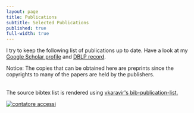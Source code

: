 ```yaml
---
layout: page
title: Publications
subtitle: Selected Publications
published: true
full-width: true
---
```


<link rel="stylesheet" href="https://fabiomercorio.github.io/css/bib-publication-list.css" type="text/css" />
<noscript>
      <!-- bibtex source hidden by default, show it if JS disabled -->
      <style>
      #bibtex { display: block;}
      </style>
</noscript>

I try to keep the following list of publications up to date. Have a look at my [Google Scholar profile](https://scholar.google.com/citations?user=BpjjTu0AAAAJ&hl=it&oi=ao) and [DBLP record](https://dblp.uni-trier.de/pers/hd/m/Mercorio:Fabio.html).

Notice: The copies that can be obtained here are preprints since the copyrights to many of the papers are held by the publishers.

<table id="pubTable" class="display">
</table>
<pre id="bibtex" style="display:none;">
@InProceedings{10.1007/978-3-031-44070-0_17,
author="Alessandro Castelnovo and Nicole Inverardi and Lorenzo Malandri and Fabio Mercorio and Mario Mezzanzanica and Andrea Seveso",
title="Leveraging Group Contrastive Explanations for Handling Fairness",
booktitle="Explainable Artificial Intelligence",
year="2023",
publisher="Springer Nature Switzerland",
address="Cham",
pages="332--345",
abstract="With the increasing adoption of Artificial Intelligence (AI) for decision-making processes by companies, developing systems that behave fairly and do not discriminate against specific groups of people becomes crucial. Reaching this objective requires a multidisciplinary approach that includes domain experts, data scientists, philosophers, and legal experts, to ensure complete accountability for algorithmic decisions. In such a context, Explainable AI (XAI) plays a key role in enabling professionals from different backgrounds to comprehend the functioning of automatized decision-making processes and, consequently, being able to identify the presence of fairness issues. This paper presents FairX, an innovative approach that uses Group-Contrastive (G-contrast) explanations to estimate whether different decision criteria apply among distinct population subgroups. FairX provides actionable insights through a comprehensive explanation of the decision-making process, enabling businesses to: detect the presence of direct discrimination on the target variable and choose the most appropriate fairness framework.",
isbn="978-3-031-44070-0"
}


@article{vec2best,
title = {A Fistful of Vectors: A Tool for Intrinsic Evaluation of Word Embeddings},
journal = {Cognitive Computation (to appear)},
year = {2024},
author = {Roberto Ascari and Anna Giabelli and Lorenzo Malandri and Fabio Mercorio and Mario Mezzanzanica}
}


@article{MERLIN,
title = {Model-contrastive explanations through symbolic reasoning},
journal = {Decision Support Systems},
pages = {114040},
year = {2023},
issn = {0167-9236},
doi = {https://doi.org/10.1016/j.dss.2023.114040},
url = {https://www.sciencedirect.com/science/article/pii/S016792362300115X},
author = {Lorenzo Malandri and Fabio Mercorio and Mario Mezzanzanica and Andrea Seveso}
}

@article{XAIsurvey,
author = {Erik Cambria and Lorenzo Malandri and Fabio Mercorio and Mario Mezzanzanica and Navid Nobani},
title = {A survey on XAI and natural language explanations},
journal = {Information Processing \& Management},
volume = {60},
number = {1},
pages = {103111},
year = {2023},
issn = {0306-4573},
doi = {https://doi.org/10.1016/j.ipm.2022.103111},
url = {https://www.sciencedirect.com/science/article/pii/S0306457322002126},
}

@inproceedings{DBLP:conf/ic3k/DAmicoMMM23,
  author       = {Simone D'Amico and
                  Lorenzo Malandri and
                  Fabio Mercorio and
                  Mario Mezzanzanica},
  editor       = {Ana L. N. Fred and
                  Frans Coenen and
                  Jorge Bernardino},
  title        = {{KRAKEN:} {A} Novel Semantic-Based Approach for Keyphrases Extraction},
  booktitle    = {Proceedings of the 15th International Joint Conference on Knowledge
                  Discovery, Knowledge Engineering and Knowledge Management, {IC3K}
                  2023, Volume 1: KDIR, Rome, Italy, November 13-15, 2023},
  pages        = {289--297},
  publisher    = {{SCITEPRESS}},
  year         = {2023},
  url          = {https://doi.org/10.5220/0012179500003598},
  doi          = {10.5220/0012179500003598},
  timestamp    = {Fri, 08 Dec 2023 12:38:46 +0100},
  biburl       = {https://dblp.org/rec/conf/ic3k/DAmicoMMM23.bib},
  bibsource    = {dblp computer science bibliography, https://dblp.org}
}

@inproceedings{DBLP:conf/bias/AlimondaCCMM23,
  author       = {Nicola Alimonda and
                  Alessandro Castelnovo and
                  Riccardo Crupi and
                  Fabio Mercorio and
                  Mario Mezzanzanica},
  title        = {Preserving Utility in Fair Top-k Ranking with Intersectional Bias},
  booktitle    = {Advances in Bias and Fairness in Information Retrieval - 4th International
                  Workshop, {BIAS} 2023, Dublin, Ireland, April 2, 2023, Revised Selected
                  Papers},
  series       = {Communications in Computer and Information Science},
  volume       = {1840},
  pages        = {59--73},
  publisher    = {Springer},
  year         = {2023},
  url          = {https://doi.org/10.1007/978-3-031-37249-0_5},
  doi          = {10.1007/978-3-031-37249-0\_5},
  timestamp    = {Tue, 18 Jul 2023 17:49:11 +0200},
  biburl       = {https://dblp.org/rec/conf/bias/AlimondaCCMM23.bib},
  bibsource    = {dblp computer science bibliography, https://dblp.org}
}

@ARTICLE{Guo202211,
	author = {Guo, Yuchen and Langer, Christina and Mercorio, Fabio and Trentini, Francesco},
	title = {Skills Mismatch, Automation, and Training: Evidence from 17 European Countries Using Survey Data and Online Job Ads},
	year = {2022},
	journal = {CESifo Forum},
	volume = {23},
	number = {5},
	pages = {11 – 15},
	url = {https://www.scopus.com/inward/record.uri?eid=2-s2.0-85141179931&partnerID=40&md5=35bc2b2cd2e622ad47533b7fa0adc699},
	type = {Article}
}

@Inbook{Mezzanzanica2020,
author="Mezzanzanica, Mario
and Mercorio, Fabio",
editor="Zomaya, Albert
and Taheri, Javid
and Sakr, Sherif",
title="Big Data as Fuel of Skill Intelligence",
bookTitle="Encyclopedia of Big Data Technologies",
year="2020",
publisher="Springer International Publishing",
address="Cham",
pages="1--14",
isbn="978-3-319-63962-8",
doi="10.1007/978-3-319-63962-8_276-2",
url="https://doi.org/10.1007/978-3-319-63962-8_276-2"
}


@inproceedings{ijcai2022-858,
  title     = {The Good, the Bad, and the Explainer: A Tool for Contrastive Explanations of Text Classifiers},
  author    = {Malandri, Lorenzo and Mercorio, Fabio and Mezzanzanica, Mario and Nobani, Navid and Seveso, Andrea},
  booktitle = {Proceedings of the Thirty-First International Joint Conference on
               Artificial Intelligence, {IJCAI-22}},
  publisher = {International Joint Conferences on Artificial Intelligence Organization},
  editor    = {Lud De Raedt},
  pages     = {5936--5939},
  year      = {2022},
  month     = {7},
  note      = {Demo Track}
  doi       = {10.24963/ijcai.2022/858},
  url       = {https://doi.org/10.24963/ijcai.2022/858},
}



@article{DBLP:journals/cogcom/MalandriMMN23,
  author       = {Lorenzo Malandri and
                  Fabio Mercorio and
                  Mario Mezzanzanica and
                  Navid Nobani},
  title        = {ConvXAI: a System for Multimodal Interaction with Any Black-box Explainer},
  journal      = {Cogn. Comput.},
  volume       = {15},
  number       = {2},
  pages        = {613--644},
  year         = {2023},
  url          = {https://doi.org/10.1007/s12559-022-10067-7},
  doi          = {10.1007/s12559-022-10067-7},
  timestamp    = {Thu, 04 May 2023 20:29:30 +0200},
  biburl       = {https://dblp.org/rec/journals/cogcom/MalandriMMN23.bib},
  bibsource    = {dblp computer science bibliography, https://dblp.org}
}

@article{FFtree2022,
title = {FFTree: A flexible tree to handle multiple fairness criteria},
journal = {Information Processing & Management},
volume = {59},
number = {6},
pages = {103099},
year = {2022},
issn = {0306-4573},
doi = {https://doi.org/10.1016/j.ipm.2022.103099},
url = {https://www.sciencedirect.com/science/article/pii/S030645732200200X},
author = {Alessandro Castelnovo and Andrea Cosentini and Lorenzo Malandri and Fabio Mercorio and Mario Mezzanzanica},
keywords = {Machine learning, Explainable AI, Fairness, Discrimination-aware decision tree}
}

@inproceedings{NAACL-22,
    title = {Contrastive Explanations of Text Classifiers as a Service},
    author = {Lorenzo Malandri and Fabio Mercorio and Mario Mezzanzanica and Andrea Seveso},
    booktitle = {Proceedings of the 2022 Conference of the North American Chapter of the Association for Computational Linguistics: Human Language Technologies: System Demonstrations},
    year = {2022},
    publisher = {Association for Computational Linguistics},
    url = {https://aclanthology.org/2022.naacl-demo.6},
    pages = {46--53}
}

@article{DBLP:journals/cii/GiabelliMMM22,
  author    = {Anna Giabelli and
               Lorenzo Malandri and
               Fabio Mercorio and
               Mario Mezzanzanica},
  title     = { {WETA:} Automatic taxonomy alignment via word embeddings},
  journal   = {Comput. Ind.},
  volume    = {138},
  pages     = {103626},
  year      = {2022},
  url       = {https://doi.org/10.1016/j.compind.2022.103626},
  doi       = {10.1016/j.compind.2022.103626},
  timestamp = {Mon, 04 Jul 2022 17:06:09 +0200},
  biburl    = {https://dblp.org/rec/journals/cii/GiabelliMMM22.bib},
  bibsource = {dblp computer science bibliography, https://dblp.org}
}


@article{CogComp,
author = {Anna Giabelli and Lorenzo Malandri and Fabio Mercorio and Mario Mezzanzanica and Navid Nobani},
title = {Embeddings Evaluation using a Novel Measure of Semantic Similarity},
journal = {Cognitive Computation},
url = {https://link.springer.com/article/10.1007/s12559-021-09987-7},
year = {2022}
}

@article{GOZZI2022108053,
title = {XAI for myo-controlled prosthesis: Explaining EMG data for hand gesture classification},
journal = {Knowledge-Based Systems},
pages = {108053},
year = {2022},
issn = {0950-7051},
doi = {https://doi.org/10.1016/j.knosys.2021.108053},
url = {https://www.sciencedirect.com/science/article/pii/S0950705121011394},
author = {Noemi Gozzi and Lorenzo Malandri and Fabio Mercorio and Alessandra Pedrocchi},
keywords = {EMG signal decoding, eXplainable AI, Myo-controlled prosthesis}
}

@article{ContrXT2022,
title = {ContrXT: Generating contrastive explanations from any text classifier},
journal = {Information Fusion},
volume = {81},
pages = {103-115},
year = {2022},
issn = {1566-2535},
doi = {https://doi.org/10.1016/j.inffus.2021.11.016},
url = {https://www.sciencedirect.com/science/article/pii/S1566253521002426},
author = {Lorenzo Malandri and Fabio Mercorio and Mario Mezzanzanica and Navid Nobani and Andrea Seveso},
keywords = {Post-hoc explainability, Contrastive explanation methods for XAI, XAI interpretability of text classifiers}
}

@InProceedings{10.1007/978-3-030-86523-8_37,
author="Malandri, Lorenzo
and Mercorio, Fabio
and Mezzanzanica, Mario
and Nobani, Navid",
editor="Oliver, Nuria
and P{\'e}rez-Cruz, Fernando
and Kramer, Stefan
and Read, Jesse
and Lozano, Jose A.",
title="TaxoRef: Embeddings Evaluation for AI-driven Taxonomy Refinement",
booktitle="Machine Learning and Knowledge Discovery in Databases. Research Track",
year="2021",
publisher="Springer International Publishing",
address="Cham",
pages="612--627",
abstract="Taxonomies provide a structured representation of semantic relations between lexical terms. In the case of standard official taxonomies, the refinement task consists of maintaining them updated over time, while preserving their original structure. To date, most of the approaches for automated taxonomy refinement rely on word vector models. However, none of them considers to what extent those models encode the taxonomic similarity between words. Motivated by this, we propose and implement TaxoRef, a methodology that (i) synthesises the semantic similarity between taxonomic elements through a new metric, namely HSS, (ii) evaluates to what extent the embeddings generated from a text corpus preserve those similarity relations and (iii) uses the best embedding resulted from this evaluation to perform taxonomy refinement. TaxoRef is a part of the research activity of a 4-year EU project that collects and classifies millions of Online Job Ads for the 27+1 EU countries. It has been tested over 2M ICT job ads classified over ESCO, the European standard occupation and skill taxonomy.",
isbn="978-3-030-86523-8"
}


@InProceedings{10.1007/978-3-030-93736-2_46,
author="Alessandro Castelnovo and Lorenzo Malandri and Fabio Mercorio Mario and Mezzanzanica, Mario and Andrea Cosentini",
title="Towards Fairness Through Time",
booktitle="Machine Learning and Principles and Practice of Knowledge Discovery in Databases",
year="2021",
publisher="Springer International Publishing",
address="Cham",
isbn="978-3-030-93736-2"
}

@InProceedings{AAAI-XAI,
author = {Lorenzo Malandri and Fabio Mercorio and Mario Mezzanzanica and Andrea Seveso},
title="A Symbolic Approach to Generating Contrastive Explanations for Black Box Classifiers",
booktitle="The Explainable Agency in Artificial Intelligence Workshop (AAAI-XAI)",
year="2021"
}
@article{ASOC,
	author = {Anna Giabelli and Lorenzo Malandri and Fabio Mercorio and Mario Mezzanzanica and Andrea Seveso},
	title = {Skills2Job: A Recommender System that Encodes Job Offer Embeddings on Graph Databases},
	year = {2021},
	publisher = {Springer},
	issn = {1568-4946},
	journal = {Applied Soft Computing},
    doi = {https://doi.org/10.1016/j.asoc.2020.107049},
    url = {https://doi.org/10.1016/j.asoc.2020.107049}
}

@inproceedings{DBLP:conf/ijcai/GiabelliMMMS21,
  author    = {Anna Giabelli and
               Lorenzo Malandri and
               Fabio Mercorio and
               Mario Mezzanzanica and
               Andrea Seveso},
  editor    = {Zhi{-}Hua Zhou},
  title     = {Skills2Graph: Processing million Job Ads to face the Job Skill Mismatch
               Problem},
  booktitle = {Proceedings of the Thirtieth International Joint Conference on Artificial
               Intelligence, {IJCAI} 2021, Virtual Event / Montreal, Canada, 19-27
               August 2021},
  pages     = {4984--4987},
  publisher = {ijcai.org},
  year      = {2021},
  url       = {https://doi.org/10.24963/ijcai.2021/708},
  doi       = {10.24963/ijcai.2021/708},
  timestamp = {Wed, 25 Aug 2021 17:11:16 +0200},
  biburl    = {https://dblp.org/rec/conf/ijcai/GiabelliMMMS21.bib},
  bibsource = {dblp computer science bibliography, https://dblp.org}
}

@inproceedings{DBLP:conf/aaai/GiabelliMMMS21,
  author    = {Anna Giabelli and
               Lorenzo Malandri and
               Fabio Mercorio and
               Mario Mezzanzanica and
               Andrea Seveso},
  title     = { {NEO}: {A} System for Identifying New Emerging Occupation from Job
               Ads},
  booktitle = {Thirty-Fifth {AAAI} Conference on Artificial Intelligence, {AAAI}
               2021, Thirty-Third Conference on Innovative Applications of Artificial
               Intelligence, {IAAI} 2021, The Eleventh Symposium on Educational Advances
               in Artificial Intelligence, {EAAI} 2021, Virtual Event, February 2-9,
               2021},
  pages     = {16035--16037},
  publisher = {AAAI Press},
  year      = {2021},
  url       = {https://ojs.aaai.org/index.php/AAAI/article/view/18004},
  timestamp = {Mon, 07 Jun 2021 11:46:04 +0200},
  biburl    = {https://dblp.org/rec/conf/aaai/GiabelliMMMS21.bib},
  bibsource = {dblp computer science bibliography, https://dblp.org}
}

@InProceedings{ISWC2020,
author="Anna Giabelli and  Lorenzo Malandri and Fabio Mercorio and Mario Mezzanzanica and Andrea Seveso",
title="NEO: A Tool for Taxonomy Enrichment with New Emerging Occupations",
booktitle="The 19th International Conference of Semantic Web -- ISWC 2020",
year="2020",
publisher="Springer International Publishing",
pages="568--584",
doi = "https://doi.org/10.1007/978-3-030-62466-8_35",
url = "https://doi.org/10.1007/978-3-030-62466-8_35",
isbn="978-3-030-62466-8"
}



@inproceedings{DBLP:conf/cdmake/MercorioMS20,
  author    = {Fabio Mercorio and
               Mario Mezzanzanica and
               Andrea Seveso},
  editor    = {Andreas Holzinger and
               Peter Kieseberg and
               A Min Tjoa and
               Edgar R. Weippl},
  title     = {eXDiL: {A} Tool for Classifying and eXplaining Hospital Discharge
               Letters},
  booktitle = {Machine Learning and Knowledge Extraction - 4th {IFIP} {TC} 5, {TC}
               12, {WG} 8.4, {WG} 8.9, {WG} 12.9 International Cross-Domain Conference,
               {CD-MAKE} 2020, Dublin, Ireland, August 25-28, 2020, Proceedings},
  series    = {Lecture Notes in Computer Science},
  volume    = {12279},
  pages     = {159--172},
  publisher = {Springer},
  year      = {2020},
  url       = {https://doi.org/10.1007/978-3-030-57321-8\_9},
  doi       = {10.1007/978-3-030-57321-8\_9},
  timestamp = {Wed, 26 Aug 2020 11:05:42 +0200},
  biburl    = {https://dblp.org/rec/conf/cdmake/MercorioMS20.bib},
  bibsource = {dblp computer science bibliography, https://dblp.org}
}


@inproceedings{SENTIRE2020,
author={Lorenzo Malandri and Fabio Mercorio and  Mario Mezzanzanica and Navid Nobani},
title={MEET: A Method for Embeddings Evaluation for Taxonomic Data },
booktitle={SENTIRE-Sentiment Elicitation from Natural Text for Information Retrieval and Extraction, ICDM workshop (to appear)},
year={2020}
}

@article{MALANDRI2021103341,
title = "MEET-LM: A method for embeddings evaluation for taxonomic data in the labour market",
journal = "Computers in Industry",
volume = "124",
pages = "103341",
year = "2021",
issn = "0166-3615",
doi = "https://doi.org/10.1016/j.compind.2020.103341",
url = "http://www.sciencedirect.com/science/article/pii/S0166361520305753",
author = "Lorenzo Malandri and Fabio Mercorio and Mario Mezzanzanica and Navid Nobani",
keywords = "Embeddings evaluation, Taxonomies, Semantic hierarchies, Labour market, ICT"
}

@Article{Giabelli2020,
author={Anna Giabelli and Lorenzo Malandri and Fabio Mercorio and  Mario Mezzanzanica},
title={GraphLMI: A data driven system for exploring labor market information through graph databases},
journal={Multimedia Tools and Applications},
year={2020},
month={Jun},
day={29},
abstract={Labor Market Intelligence (LMI) is an emerging field of study that has been gaining interest as it allows employing Artificial Intelligence (AI) algorithms on labor market information. The goal of LMI is to support decision and policy making activities (e.g., real-time monitoring of Online Job Vacancies (OJV) across countries, forecast skill requested within vacancies, compare similar labor markets across borders, etc.). The European project in which this work is framed can be placed in this field, as it aims at collecting and classifying millions of OJVs from 28 EU Countries, handling 32 languages, and also extracting the requested skills. The result is a huge amount of information useful for understanding labor market dynamics and trends. The goal of this work is to realize a system - namely GraphLMI - that organizes such Labor Market information as a graph, enabling the representation of occupation/skill relevance and similarity over the European Labor Market; another goal is to enrich the European standard taxonomy of occupations and skills (ESCO) to better fit the labor market expectations. We formalize and design the GraphLMI data model, then we implement it as a graph-database, generated by processing 5.3+ million OJVs composed by free text and collected between 2018 and 2019 for France, Germany, and the United Kingdom. Finally, we show how the resulting knowledge can be queried through a declarative query language to understand, compare and evaluate country-based labor market dynamics for supporting policy and decision making activities at European level.},
issn={1573-7721},
doi={10.1007/s11042-020-09115-x},
url={https://doi.org/10.1007/s11042-020-09115-x}
}


@article{COLOMBO201927,
title = "AI meets labor market: Exploring the link between automation and skills",
journal = "Information Economics and Policy",
volume = "47",
pages = "27 - 37",
year = "2019",
note = "The Economics of Artificial Intelligence and Machine Learning",
issn = "0167-6245",
doi = "https://doi.org/10.1016/j.infoecopol.2019.05.003",
url = "http://www.sciencedirect.com/science/article/pii/S0167624518301318",
author = "Emilio Colombo and Fabio Mercorio and Mario Mezzanzanica",
keywords = "Machinelearning, Web vacancies, Skill analysis, Automation",
abstract = "This paper develops a set of innovative tools for labor market intelligence by applying machine learning techniques to web vacancies on the Italian labor market. Our approach allows to calculate, for each occupation, the different types of skills required by the market alongside a set of relevant variables such as region, sector, education and level of experience. We construct a taxonomy for skills and map it into the recently developed ESCO classification system. We subsequently develop measures of the relevance of soft and hard skills and we analyze their detailed composition. We apply the dataset constructed to the debate on computerization of work. We show that soft and digital skills are related to the probability of automation of a given occupation and we shed some light on the complementarity/substitutability of hard and soft skills."
}

@article{8903467,
author={Fabio Mercorio and Mario Mezzanzanica and Vincenzo and Moscato Giancarlo Sperlì and Antonio Picariello},
journal={IEEE Transactions on Emerging Topics in Computing},
title={DICO: A Graph-DB Framework for Community Detection on Big Scholarly Data},
year={2019},
volume={},
number={},
pages={1-1},
keywords={Semantics;Metadata;Detection algorithms;Social networking (online);Data mining;Data analysis;Big Scholarly Data;Knowledge graphs;Semantic network mining;Community Mining},
doi={10.1109/TETC.2019.2952765},
ISSN={2376-4562},
month={}
}

@inproceedings{DBLP:conf/pkdd/MercorioMMPS19,
  author    = {Fabio Mercorio and
               Mario Mezzanzanica and
               Vincenzo Moscato and
               Antonio Picariello and
               Giancarlo Sperli'},
  title     = {A Tool for Researchers: Querying Big Scholarly Data Through Graph
               Databases},
  booktitle = {Machine Learning and Knowledge Discovery in Databases - European Conference,
               {ECML} {PKDD} 2019},
  year      = {2019},
  crossref  = {DBLP:conf/pkdd/2019-3},
  url       = {https://doi.org/10.1007/978-3-030-46133-1\_46},
  doi       = {10.1007/978-3-030-46133-1\_46},
  timestamp = {Mon, 04 May 2020 14:19:13 +0200},
  biburl    = {https://dblp.org/rec/conf/pkdd/MercorioMMPS19.bib},
  bibsource = {dblp computer science bibliography, https://dblp.org}
}

@INPROCEEDINGS{SAC2019,
author = {Cesarini, Mirko and Mercorio, Fabio and Mezzanzanica, Mario and Moscato, Vincenzo and Picariello, Antonio},
title = {A Tool for Exploring Networks of Computer Scientists as a Graph},
booktitle = {ACM-SAC 2019 - The 34th ACM/SIGAPP Symposium On Applied Computing},
doi       = {10.1145/3297280.3297501},
isbn      = {978-1-4503-5933-7},
pages     = {2240--2242},
year = {2019}
}
@INPROCEEDINGS{HICSS19,    
 title={Towards Labour Market Intelligence through Topic Modelling},     
 author={Francesco Colace and Massimo De Santo and Marco Lombardi and Fabio Mercorio and Mario Mezzanzanica and Francesco Pascale},    
 booktitle={Proceedings of the 52nd Hawaii International Conference on System Sciences (HICSS)},     
 url = {http://hdl.handle.net/10125/59962},
 pdf = {https://scholarspace.manoa.hawaii.edu/bitstream/10125/59962/0522.pdf},
 pages = {5256--5265},
 isbn = {978-0-9981331-2-6}, 
 year = {2019}     
}

@Article{Boselli2018,
author="Boselli, Roberto and Cesarini, Mirko and Marrara, Stefania and Mercorio, Fabio and Mezzanzanica, Mario and Pasi, Gabriella and Viviani, Marco",
title="WoLMIS: a labor market intelligence system for classifying web job vacancies",
journal="Journal of Intelligent Information Systems",
year="2018",
month="Dec",
day="01",
volume="51",
number="3",
pages="477--502",
abstract="In the last decades, an increasing number of employers and job seekers have been relying on Web resources to get in touch and to find a job. If appropriately retrieved and analyzed, the huge number of job vacancies available today on on-line job portals can provide detailed and valuable information about the Web Labor Market dynamics and trends. In particular, this information can be useful to all actors, public and private, who play a role in the European Labor Market. This paper presents WoLMIS, a system aimed at collecting and automatically classifying multilingual Web job vacancies with respect to a standard taxonomy of occupations. The proposed system has been developed for the Cedefop European agency, which supports the development of European Vocational Education and Training (VET) policies and contributes to their implementation. In particular, WoLMIS allows analysts and Labor Market specialists to make sense of Labor Market dynamics and trends of several countries in Europe, by overcoming linguistic boundaries across national borders. A detailed experimental evaluation analysis is also provided for a set of about 2 million job vacancies, collected from a set of UK and Irish Web job sites from June to September 2015.",
issn="1573-7675",
doi="10.1007/s10844-017-0488-x",
url="https://doi.org/10.1007/s10844-017-0488-x"
}



@incollection{Mezzanzanica2018,
  url = { https://doi.org/10.1007/978-3-319-63962-8_276-1 },
  doi = { 10.1007/978-3-319-63962-8_276-1 },
  isbn = { 978-3-319-63962-8 },
  pages = { 1--11 },
editor    = {Sherif Sakr and Albert Y. Zomaya},
  publisher = { Springer International Publishing },
  year = {2019},
  booktitle = { Encyclopedia of Big Data Technologies },
  title = { Big Data Enables Labor Market Intelligence },
  author = { Mario Mezzanzanica and Fabio Mercorio },
}

@inproceedings{mercorio2018graphdblp_sebd,
  title={GraphDBLP Released: Querying the Computer
Scientists Network as a Graph},
  author={Mirko Cesarini and Fabio Mercorio and Mario Mezzanzanica and Vincenzo Moscato and Antonio Picariello},
  booktitle={SEBD 2018 the 26th Italian Symposium on Advanced Database Systems},
year="2018",
  url = {http://sisinflab.poliba.it/sebd/2018/papers/June-27-Wednesday/2-Graph-Database/SEBD_2018_paper_27.pdf}
}


@article{Mercorio2018,
title = "Classifying online Job Advertisements through Machine Learning",
journal = "Future Generation Computer Systems",
year = "2018",
issn = "0167-739X",
volume = "86",
pages = "319 - 328",
doi = "https://doi.org/10.1016/j.future.2018.03.035",
url = "http://www.sciencedirect.com/science/article/pii/S0167739X17321830",
author = "Roberto Boselli and Mirko Cesarini and Fabio Mercorio and Mario Mezzanzanica",
keywords = "Machine learning, Text classification, Big data, NLP"
}

@ARTICLE{Lovaglio201878,
author={Lovaglio, P.G. and Cesarini, M. and Mercorio, F. and Mezzanzanica, M.},
title={Skills in demand for ICT and statistical occupations: Evidence from web-based job vacancies},
journal={Statistical Analysis and Data Mining},
year={2018},
volume={11},
number={2},
pages={78-91},
doi={10.1002/sam.11372},
note={cited By 0},
url={https://www.scopus.com/inward/record.uri?eid=2-s2.0-85044417335&doi=10.1002%2fsam.11372&partnerID=40&md5=1252eca21bc5fda7a6183e759a7ca6be},
author_keywords={labour market data;  machine learning;  text mining;  Web data},
publisher={John Wiley and Sons Inc.},
issn={19321864},
document_type={Article},
source={Scopus},
}


@article{mezzanzanica2018graphdblp,
  title={GraphDBLP: a system for analysing networks of computer scientists through graph databases},
  author={Mario Mezzanzanica and Fabio Mercorio and Mirko Cesarini and Vincenzo Moscato and Antonio Picariello},
  journal={Multimedia Tools and Applications},
year="2018",
month="Jul",
day="01",
volume="77",
number="14",
pages="18657--18688",
issn="1573-7721",
  doi = {10.1007/s11042-017-5503-2},
  url = {https://doi.org/10.1007/s11042-017-5503-2},
  publisher={Springer}
}

@article{AMATO2018,
title = "Multimedia story creation on social networks",
journal = "Future Generation Computer Systems",
year = "2018",
issn = "0167-739X",
volume = "86",
pages = "412 - 420",
doi = "https://doi.org/10.1016/j.future.2018.04.006",
url = "http://www.sciencedirect.com/science/article/pii/S0167739X17322483",
author = "Flora Amato and Aniello Castiglione and Fabio Mercorio and Mario Mezzanzanica and Vincenzo Moscato and Antonio Picariello and Giancarlo Sperlì",
keywords = "Visual analytics, Multimedia summarization, Online social networks, Influence analysis"
}

@article{sperli2018social,
  title={A Social Media Recommender System},
  author={Sperlì, Giancarlo and Amato, Flora and Mercorio, Fabio and Mezzanzanica, Mario and Moscato, Vincenzo and Picariello, Antonio},
  journal={International Journal of Multimedia Data Engineering and Management (IJMDEM)},
  volume={9},
  number={1},
  pages={36--50},
  year={2018},
  publisher={IGI Global}
}



@inproceedings{DBLP:conf/pkdd/BoselliCMM17,
  author    = {Roberto Boselli and
               Mirko Cesarini and
               Fabio Mercorio and
               Mario Mezzanzanica},
  title     = {Using Machine Learning for Labour Market Intelligence},
  booktitle = {Machine Learning and Knowledge Discovery in Databases - European Conference,
               {ECML} {PKDD} 2017, Skopje, Macedonia, September 18-22, 2017, Proceedings,
               Part {III}},
  pages     = {330--342},
  year      = {2017},
  crossref  = {DBLP:conf/pkdd/2017-3},
  url       = {https://doi.org/10.1007/978-3-319-71273-4_27},
  doi       = {10.1007/978-3-319-71273-4_27},
  timestamp = {Tue, 02 Jan 2018 12:33:44 +0100},
  biburl    = {http://dblp.org/rec/bib/conf/pkdd/BoselliCMM17},
series    = {Lecture Notes in Computer Science},
  volume    = {10536},
  publisher = {Springer},
  year      = {2017},
  isbn      = {978-3-319-71272-7},
  bibsource = {dblp computer science bibliography, http://dblp.org}
}

@inproceedings{DBLP:conf/pkdd/BoselliCMM17a,
  author    = {Roberto Boselli and
               Mirko Cesarini and
               Fabio Mercorio and
               Mario Mezzanzanica},
  title     = {An {AI} Planning System for Data Cleaning},
  booktitle = {Machine Learning and Knowledge Discovery in Databases - European Conference,
               {ECML} {PKDD} 2017, Skopje, Macedonia, September 18-22, 2017, Proceedings,
               Part {III}},
  pages     = {349--353},
  year      = {2017},
  crossref  = {DBLP:conf/pkdd/2017-3},
  url       = {https://doi.org/10.1007/978-3-319-71273-4_29},
  doi       = {10.1007/978-3-319-71273-4_29},
  timestamp = {Tue, 02 Jan 2018 12:33:44 +0100},
  biburl    = {http://dblp.org/rec/bib/conf/pkdd/BoselliCMM17a},
  isbn      = {978-3-319-71272-7},
  bibsource = {dblp computer science bibliography, http://dblp.org}
}

@INPROCEEDINGS{SymInfOpt2016,
  title={PDDL+ Planning with Temporal Pattern Databases},
  author={Wiktor Piotrowski and Maria Fox and Derek Long and Daniele Magazzeni and Fabio Mercorio},
  booktitle={The AAAI-17 Workshop on Symbolic Inference and Optimization  (SymInfOpt-17)},
  year={2017},
url = {https://sites.google.com/site/syminfopt17/}

}


@INPROCEEDINGS{WI2017,
  title={A Language Modelling Approach for Discovering Novel Labour Market Occupations from the Web},
  author={Stefania Marrara and
               Gabriella Pasi and
               Marco Viviani and
               Mirko Cesarini and
               Fabio Mercorio and
               Mario Mezzanzanica and
               Marco Pappagallo},
  booktitle={2017 IEEE/WIC/ACM International Conference on Web Intelligence (WI 2017)},
 pages     = {1026--1034},
  year      = {2017},
  crossref  = {DBLP:conf/webi/2017},
  url       = {http://doi.acm.org/10.1145/3106426.3109035},
  doi       = {10.1145/3106426.3109035},
  timestamp = {Wed, 16 Aug 2017 09:49:33 +0200},
  biburl    = {http://dblp.uni-trier.de/rec/bib/conf/webi/MarraraPVCMMP17},
isbn      = {978-1-4503-4951-2},  
year={2017}
}



@INPROCEEDINGS{DATA2017,
  author = {Roberto Boselli and Mirko Cesarini and Fabio Mercorio and Mario Mezzanzanica and Alessandro Vaccarino},
  title = {A Pipeline for Multimedia Twitter Analysis through Graph Databases: Preliminary Results},
  booktitle = {DATA 2017 -  the International Conference on Data Technologies and Applications },
doi={10.5220/0006490703430349},
  year = {2017}
  }


@INPROCEEDINGS{ijcai2016,
  title={Heuristic Planning for {PDDL}+ Domains},
  author={Wiktor Piotrowski and Maria Fox and Derek Long and Daniele Magazzeni and Fabio Mercorio},
  booktitle={Proceedings of the 25th International Joint Conference on Artificial Intelligence (IJCAI-16)},
  year={2016},
  pages = {3213--3219},
isbn      = {978-1-57735-770-4},
url       = {http://www.ijcai.org/Proceedings/16/Papers/455.pdf},
publisher = {IJCAI/AAAI Press}
}



@INPROCEEDINGS{plansig2016,
  title={ {PDDL}+ Planning with Temporal Pattern Databases},
  author={Wiktor Piotrowski and Maria Fox and Derek Long and Daniele Magazzeni and Fabio Mercorio},
  booktitle={The 34th Workshop of the UK PLANNING AND SCHEDULING Special Interest Group  (PlanSIG-16)},
  year={2016},
url = {https://www.crisp-org.it/mercorio/papers/plansig2016.pdf}

}


@article{IJAIT2015,
   author = {Giuseppe {Della Penna} and Benedetto Intrigila and Daniele Magazzeni and Fabio Mercorio},
   title = {Synthesis of Cost-Optimal Strong Plans in Non-Deterministic Domains},
   journal = {Journal on Artificial Intelligence Tools},
   volume = {24},
   number = {6},
   doi = {10.1142/S0218213015500256},
   keywords = {planning, PDDL, model-checking},
   year = {2015}
}

@article{mezzanzanica2014model,
  title={A model-based evaluation of Data quality activities in {KDD}},
  author={Roberto Boselli and Mirko Cesarini and Fabio Mercorio and Mario Mezzanzanica},
  journal={Information Processing \& Management},
  year={2015},
  volume = {51},
  number= {2},
  pages = {144-166},
  doi={10.1016/j.ipm.2014.07.007},
  keywords = {Data quality, data cleansing, KDD, Labour Market Intelligence},
  publisher={Elsevier}
}


@INPROCEEDINGS{SEBD2015,
author = {Amato, Flora and Boselli, Roberto and Cesarini, Mirko and Mercorio, Fabio and Mezzanzanica, Mario and Moscato, Vincenzo and Persia, Fabio and Picariello, Antonio},
title = {Classification of Web Job Advertisements: A Case Study},
booktitle = {SEBD 2015 - The 23rd Italian Symposium on Advanced Database Systems},
year = {2015},
pages = {144-151},
keywords = {KDD, Labour Market Intelligence, Machine Learning, Text Classification},
url= {https://www.crisp-org.it/mercorio/papers/SEBD2015.pdf}
}

@article{DBLP:journals/ijiq/BoselliCMM14,
  author    = {Roberto Boselli and
               Mirko Cesarini and
               Fabio Mercorio and
               Mario Mezzanzanica},
  title     = {Longitudinal data consistency verification using formal methods},
  journal   = {IJIQ},
  volume    = {3},
  number    = {3},
  pages     = {185--206},
  year      = {2014},
  doi       = {10.1504/IJIQ.2014.064054},
  timestamp = {Fri, 15 Aug 2014 13:35:06 +0200},
  biburl    = {http://dblp.uni-trier.de/rec/bib/journals/ijiq/BoselliCMM14},
  keywords = {planning, Labour Market Intelligence, model-checking, data cleansing, Data quality},
  bibsource = {dblp computer science bibliography, http://dblp.org}
}

@incollection{data2014_special,
year={2015},
isbn={978-3-319-25935-2},
booktitle={Data Management Technologies and Applications},
volume={178},
series={Communications in Computer and Information Science},
editor={Helfert, Markus and Holzinger, Andreas and Belo, Orlando and Francalanci, Chiara},
doi={10.1007/978-3-319-25936-9_5},
title={Accurate Data Cleansing through Model Checking and Machine Learning Techniques},
url={http://dx.doi.org/10.1007/978-3-319-25936-9_5},
publisher={Springer International Publishing},
keywords={data cleansing, Machine Learning, Labour Market Intelligence},
author={Roberto Boselli and Mirko Cesarini and Fabio Mercorio and Mario Mezzanzanica},
pages={62-80},
language={English}
}


@article{Mezzanzanica:2015:MAD:2742302.2641575,
 author = {Mario Mezzanzanica and Mirko Cesarini and Fabio Mercorio and Roberto Boselli},
 title = {A Model-Based Approach for Developing Data Cleansing Solutions},
 journal = {The {ACM} Journal of Data and Information Quality},
 issue_date = {February 2015},
 volume = {5},
 number = {4},
 month = mar,
 year = {2015},
 issn = {1936-1955},
 pages = {1--28},
 articleno = {13},
 numpages = {28},
 url = {http://doi.acm.org/10.1145/2641575},
 doi = {10.1145/2641575},
 acmid = {2641575},
 publisher = {ACM},
 address = {New York, NY, USA},
 keywords = {Data quality, planning, model-checking, data cleansing}
}

@INPROCEEDINGS{7050852, 
author={Amato, Flora and Boselli, Roberto and Cesarini, Mirko and Mercorio, Fabio and Mezzanzanica, Mario and Moscato, Vincenzo and Persia, Fabio and Picariello, Antonio}, 
booktitle={Semantic Computing (ICSC), 2015 IEEE International Conference on}, 
title={Challenge: Processing web texts for classifying job offers}, 
year={2015}, 
month={Feb}, 
pages={460-463}, 
keywords = {KDD, Labour Market Intelligence, Machine Learning, Text Classification},
doi={10.1109/ICOSC.2015.7050852}
}

@INPROCEEDINGS{mochap2015,
  author = { {Della Penna},Giuseppe and Benedetto Intrigila and Daniele Magazzeni and Fabio Mercorio},
  title = { {UPM}urphi Released: {PDDL}+ Planning for Hybrid Systems},
  booktitle = {Proceedings of the 2nd Workshop on Model Checking and Automated Planning (MOCHAP-2015)},
  year = {2015},
  pages = {35--39},
  keywords = {planning, PDDL, model-checking},
  url= {http://www.cs.bgu.ac.il/~icaps15/workshops/mochap-proceedings.pdf}
}

@INPROCEEDINGS{komis2015,
  author = {Roberto Boselli and Mirko Cesarini and Fabio Mercorio and Mario Mezzanzanica },
  title = {Applying the AHP to Smart Mobility Services: A Case Study},
  booktitle = { {DATA} 2015 - Proceedings of 4th International Conference on Data
               Management Technologies and Applications, Colmar, Alsace, France,
               20-22 July, 2015.},
  pages     = {354--361},
  year      = {2015},
  doi       = {10.5220/0005580003540361},
  keywords = {AHP, multi-criteria-decision-making, smart-city},
  url= {https://www.crisp-org.it/mercorio/papers/KOMIS2015.pdf}
}


@INPROCEEDINGS{SEBD2014,
  author = {Roberto Boselli and Mirko Cesarini and Fabio Mercorio and Mario Mezzanzanica },
  title = {Data quality on KDD: a Real-life Scenario},
  booktitle = {SEBD 2014 -  The 22nd Italian Symposium on Advanced Database Systems},
  year = {2014},
  pages = {378-385},
  url= {https://www.crisp-org.it/mercorio/papers/SEBD2014.pdf},
   keywords = {Data quality, KDD, data cleansing}

    }


@INPROCEEDINGS{DATA2014,
  author = {Mario Mezzanzanica and Roberto Boselli and Mirko Cesarini and Fabio Mercorio},
  title = {Improving Data Cleansing Accuracy: A model-based Approach},
  booktitle = {DATA 2014 -  the International Conference on Data Technologies and Applications 
  (best paper awarded)},
  year = {2014},
  url= {https://www.crisp-org.it/mercorio/papers/DATA2014.pdf},
  keywords = {KDD, data cleansing},
  publisher = {SciTePress}
  }


@INPROCEEDINGS{ICAPS2014,
  author = {Roberto Boselli  and Mirko Cesarini and Fabio Mercorio and Mario Mezzanzanica},
  title = {Planning meets Data Cleansing},
  booktitle = {The 24th International Conference on Automated Planning and Scheduling (ICAPS)},
  url= {http://www.aaai.org/ocs/index.php/ICAPS/ICAPS14/paper/view/7898},
  pages = {439--443},
  keywords = {Data quality, planning, KDD, data cleansing, Labour Market Intelligence},
  year = {2014}
}
@ARTICLE{AI2014,
  author = {Roberto Boselli  and Mirko Cesarini and Fabio Mercorio and Mario Mezzanzanica},
  title = {Towards data cleansing via planning},
  journal = {Intelligenza Artificiale},
  volume = {8},
  number = {1},
  year = {2014},
  pages = {57-69},
  doi = {10.3233/IA-140061},
  keywords = {Data quality, planning, KDD, data cleansing, Labour Market Intelligence},
  publisher = {IOS Press}
}


@INPROCEEDINGS{IPS2013A,
  author = {Roberto Boselli  and Mirko Cesarini and Fabio Mercorio and Mario Mezzanzanica},
  title = {Can Planning meet Data Cleansing?},
  booktitle = {5th Italian Workshop on Planning and Scheduling at AIxIA 2013},
  pages = {63-66},
  url= {https://www.crisp-org.it/fabiomercorio/papers/IPS_crisp.pdf},
  keywords = {Data quality, planning, KDD, data cleansing, Labour Market Intelligence},
  year = {2013}
}

@incollection{SOTA2014,
  author = {Roberto Boselli  and Mirko Cesarini and Fabio Mercorio and Mario Mezzanzanica},
  title = {A Policy-Based Cleansing and Integration Framework for Labour and Healthcare Data},
  booktitle = {Knowledge Discovery and Data Mining, LNCS 8401},
  pages = {141-168},
  doi = {10.1007/978-3-662-43968-5_8},
 publisher = {Springer},
 keywords = {Data quality, KDD, healthcare, Labour Market Intelligence},
  year = {2014}
}

@INPROCEEDINGS{IPS2013B,
  author = {Daniele Magazzeni and Fabio Mercorio and Balbir Barn and Tony Clark and Franco Raimondi
 and Vinay Kulkarni},
  title = {Business Model Design as a Temporal Planning Problem: Preliminary Results},
  booktitle = {5th Italian Workshop on Planning and Scheduling at AIxIA 2013},
  pages = {85-92},
  url= {https://www.crisp-org.it/fabiomercorio/papers/IPS_uk.pdf},
  keywords = {PDDL, planning, scheduling, BPM},
  year = {2013}
}



@ARTICLE{AICom2012,
  author = {Fabio Mercorio},
  title = {Model Checking for Universal Planning in Deterministic and Non-Deterministic Domains},
  journal = {AI Communications},
  volume = {26},
  number = {2},
  year = {2013},
  pages = {257-259},
  doi = {10.3233/AIC-130556},
  keywords = {PDDL, planning, model-checking},
  publisher = {IOS Press}
}


@inproceedings{ICIQ2012,
  author    = {Mario Mezzanzanica and
               Roberto Boselli and
               Mirko Cesarini and
               Fabio Mercorio},
  title     = {Towards the use of Model Checking for performing Data Consistency Evaluation and Cleansing},
  year      = {2012},
  keywords = {Data quality},
  booktitle     = {The 17th International Conference on Information Quality (ICIQ 2012) (to appear)}
}


@INPROCEEDINGS{DATA2012,
  author = {Mario Mezzanzanica and Roberto Boselli and Mirko Cesarini and Fabio Mercorio},
  title = {Data quality Sensitivity Analysis on Aggregate Indicators },
  booktitle = {DATA 2012 -  the International Conference on Data Technologies and Applications},
  year = {2012},
  editor = {Markus Helfert and Chiara Francalanci and Joaquim Filipe},
  pages = {97-108},
  publisher = {SciTePress},
  bibsource = {DBLP, http://dblp.uni-trier.de},
  doi = {10.5220/0004040300970108},
  url= {https://www.crisp-org.it/mercorio/papers/DATA2012.pdf},
  keywords = {Data quality, data analysis},
  isbn = {978-989-8565-18-1}
}


@inproceedings{IDA2011,
  author    = {Mario Mezzanzanica and
               Roberto Boselli and
               Mirko Cesarini and
               Fabio Mercorio},
  title     = {Data quality through Model Checking Techniques},
  booktitle = {Intelligent Data Analysis (IDA), Lecture Notes in Computer Science vol. 7014},
  year      = {2011},
  pages     = {270-281},
  isbn      = {978-3-642-24799-6},
   publisher = {Springer},
 editor    = {Jo{\~a}o Gama and
               Elizabeth Bradley and
               Jaakko Hollm{\'e}n},
         doi        = {10.1007/978-3-642-24800-9_26},
         keywords = {Data quality, data analysis, model-checking, planning},
  bibsource = {DBLP, http://dblp.uni-trier.de}
}


@article {AppInt2011,
   author = {Giuseppe {Della Penna} and Daniele Magazzeni and Fabio Mercorio},
   affiliation = {Department of Computer Science, University of L'Aquila, L'Aquila, Italy},
   title = {A universal planning system for hybrid domains},
   journal = {Applied Intelligence},
   publisher = {Springer Netherlands},
   issn = {0924-669X},
   pages = {932-959},
   volume = {36},
   number = {4},
   doi = {10.1007/s10489-011-0306-z},
   keywords = {PDDL, model-checking, planning},
   year = {2012}
}

@inproceedings{AIxIA2010,
  author = {Fabio Mercorio},
  title = {Planning for Continuous Domains},
  booktitle = {The {AI*IA} Doctoral Consortium, Brescia (Italy) December 1-3},
  year = {2010},
  url= {http://aixia10.ing.unibs.it/index.php?option=com_content&view=article&id=16&Itemid=17},
  keywords = {PDDL, model-checking, planning}
}

@ARTICLE{IJAIA2010,
  author = {Giuseppe {Della Penna} and Benedetto Intrigila and Daniele Magazzeni and Fabio Mercorio},
  title = {Resource-Optimal Planning For An Autonomous Planetary Vehicle},
  journal = {International Journal of Artificial Intelligence \& Applications (IJAIA)},
  year = {2010},
  volume = {1},
  pages = {15--29},
  number = {3},
  keywords = {PDDL, model-checking, planning},
  url= {http://airccse.org/journal/ijaia/papers/0710ijaia2.pdf},
}

@inproceedings{ICAPS2010,
  author={Giuseppe {Della Penna}, and Benedetto Intrigila and Daniele Magazzeni and Fabio Mercorio},
  title = {A {PDDL+} Benchmark Problem: The Batch Chemical Plant},
  booktitle = {Proceedings of the The 20th International Conference on Automated Planning and Scheduling (ICAPS 2010)},
  year = {2010},
  address = {Toronto, Canada},
  pages = {222-225},
  publisher = {AAAI Press},
  keywords = {PDDL, model-checking, planning, real-life application},
  url= {http://www.aaai.org/ocs/index.php/ICAPS/ICAPS10/paper/view/1418/1564}
}

@inproceedings{ICAS2010,
  author = {Giuseppe {Della Penna}  and Benedetto Intrigila and Daniele Magazzeni and Fabio Mercorio},
  title = {Planning for Autonomous Planetary Vehicles},
  booktitle = {Proceedings of the The Sixth International Conference on Autonomic and Autonomous Systems},
  year = {2010},
   publisher = {IEEE},
  address = {Cancun, Mexico},
  pages = {131--136},
    keywords = {PDDL, model-checking, planning, application domain},
  doi = {10.1109/ICAS.2010.26}
}

@inproceedings{ICAPS09,
  author = {Giuseppe {Della Penna} and Benedetto Intrigila and Daniele Magazzeni and Fabio Mercorio},
  title = { {UPMurphi}: a Tool for Universal Planning on {PDDL+} Problems},
  booktitle = {Proceedings of the 19th International Conference on Automated Planning and Scheduling (ICAPS 2009)},
  publisher = {AAAI Press},
  address = {Thessaloniki, Greece},
  month = {September},
  year = {2009},
  pages = {106--113},
    keywords = {PDDL, model-checking, planning, application domain},
  url= {http://aaai.org/ocs/index.php/ICAPS/ICAPS09/paper/view/707}
}

@inproceedings{ICINCO2011,
  author = {Giuseppe {Della Penna}  and Benedetto Intrigila 
  and Daniele Magazzeni and Fabio Mercorio and Enrico Tronci},
  title = {Cost-Optimal Strong Planning in Non-Deterministic Domains},
  booktitle = {Proceedings of the 8th International Conference on Informatics in Control, Automation and Robotics (ICINCO)},
  pages     = {56-66},
 publisher = {SciTePress},
 isbn = {978-989-8425-74-4},
 url= {https://www.crisp-org.it/mercorio/papers/ICINCO2011.pdf},
 keywords = {PDDL, model-checking, planning, application domain},
  year = {2011}
}

@INPROCEEDINGS{DATA2013,
  author = {Mario Mezzanzanica and Roberto Boselli and Mirko Cesarini and Fabio Mercorio},
  title = {Automatic Synthesis of Data Cleansing Activities},
  booktitle = {DATA 2013 - the International Conference on Data Technologies and Applications},
  year = {2013},
   pages     = {138-149},
    editor    = {Markus Helfert and
               Chiara Francalanci and
               Joaquim Filipe},
  isbn      = {978-989-8565-67-9},
  url= {https://www.crisp-org.it/mercorio/papers/DATA2013.pdf},
  keywords = {Data quality, data cleansing, KDD, application domain},
  publisher = {SciTePress}
}


@INPROCEEDINGS{HCI-KDD2013,
  author = {Roberto Boselli and Mirko Cesarini and Fabio Mercorio and Mario Mezzanzanica},
  title = {Inconsistency Knowledge Discovery for Longitudinal Data Management: A Model-Based Approach},
  booktitle = {SouthCHI13 special session on Human-Computer Interaction \& Knowledge Discovery, Lecture Notes in Computer Science, vol. 7947 \textbf{(Best paper award)}},
  publisher = {Springer},
  doi = {10.1007/978-3-642-39146-0_17},
  keywords = {Data quality, data cleansing, KDD, application domain},
  year = {2013}
}

@incollection{antology2016,
  author = { Silvia Dusi and  Matteo Fontana and Fabio Mercorio and  Mario Mezzanzanica},
  title = {Analysing the Relevance of ICT Skills on occupations in Web Job Vacancies},
  year = {2016},
  publisher = {Rainer Hampp Verlag},
  booktitle = {Digital (R)Evolution and Its Effects on Labour: Opportunities and Challenges for Re-gional and Local Labour Market Monitoring},
  keywords = {Big Data, Labour Market Intelligence, Web Job Vacancy},
  pages = {31--44}
}
</pre>
<script type="text/javascript" src="https://ajax.googleapis.com/ajax/libs/jquery/1.12.4/jquery.min.js">
</script>
<script type="text/javascript" src="https://fabiomercorio.github.io/bib-list.js">
</script>
<script type="text/javascript" src="https://fabiomercorio.github.io/run.js">
</script>

The source bibtex list is rendered using <a href="https://github.com/vkaravir/bib-publication-list" rel="noopener noreferrer" target="_blank">vkaravir's bib-publication-list.</a>

   <!-- Histats.com  START  (aync)-->
<script type="text/javascript">var _Hasync= _Hasync|| [];
_Hasync.push(['Histats.start', '1,746089,4,0,0,0,00000000']);
_Hasync.push(['Histats.fasi', '1']);
_Hasync.push(['Histats.track_hits', '']);
(function() {
var hs = document.createElement('script'); hs.type = 'text/javascript'; hs.async = true;
hs.src = ('//s10.histats.com/js15_as.js');
(document.getElementsByTagName('head')[0] || document.getElementsByTagName('body')[0]).appendChild(hs);
})();</script>
<noscript><a href="/" target="_blank"><img  src="//sstatic1.histats.com/0.gif?746089&101" alt="contatore accessi" border="0"></a></noscript>
<!-- Histats.com  END  -->
